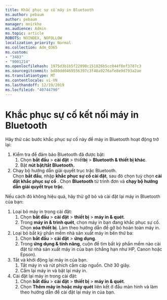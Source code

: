 ```yaml
---
title: Khắc phục sự cố máy in Bluetooth
ms.author: pebaum
author: pebaum
manager: mnirkhe
ms.audience: Admin
ms.topic: article
ROBOTS: NOINDEX, NOFOLLOW
localization_priority: Normal
ms.collection: Adm_O365
ms.custom:
- "3483"
- "9001214"
ms.openlocfilehash: 1975d3b1b5f22090c151826b5cc044f8ef3787c3
ms.sourcegitcommit: bd80dd0469556397c3f48a9276afe8e9d793a2ae
ms.translationtype: MT
ms.contentlocale: vi-VN
ms.lasthandoff: 12/19/2019
ms.locfileid: "40744790"
---
```

# <a name="fix-bluetooth-printer-connection-issues"></a>Khắc phục sự cố kết nối máy in Bluetooth

Hãy thử các bước khắc phục sự cố này để máy in Bluetooth hoạt động trở lại:


1. Kiểm tra để đảm bảo Bluetooth đã được bật:
    1. Chọn **bắt đầu** > **cài đặt** > thiết**bị** > **Bluetooth & thiết bị khác**.
    2. Bật **nút bật/tắt Bluetooth.**
2. Chạy bộ hướng dẫn giải quyết trục trặc Bluetooth. <br>
    Chọn **bắt đầu**, nhập **khắc phục sự cố cài đặt**, sau đó chọn tuỳ chọn **cài đặt khắc phục sự cố** . Chọn **Bluetooth** từ trình đơn và **chạy bộ hướng dẫn giải quyết trục trặc**.

Nếu cách đó không hiệu quả, hãy thử gỡ bỏ và cài đặt lại máy in Bluetooth của bạn:

1. Loại bỏ máy in trong cài đặt:
    1. Chọn **bắt đầu** > **cài đặt** > **thiết bị** > **máy in & quét**.
    2. Trong **máy in & trình quét**, chọn máy in bạn đang khắc phục sự cố. Chọn **xóa thiết bị**. Làm theo hướng dẫn để gỡ bỏ hoàn toàn máy in.
2. Loại bỏ bất kỳ phần mềm nhà sản xuất máy in bên thứ ba:
    1. Chọn **bắt đầu** > **cài đặt** > **ứng dụng**.
    2. Trong **ứng dụng & tính năng**, cuộn để tìm bất kỳ phần mềm nào cài đặt từ nhà sản xuất máy in của bạn (chẳng hạn như HP, Canon hoặc Epson).
3. Tắt và khởi động lại máy in của bạn.
   1. Tắt máy in và rút phích cắm cáp nguồn. Chờ 30 giây. 
   2. Cắm lại máy in và bật lại máy in.
4. Cài đặt lại máy in trong cài đặt:
    1. Chọn **bắt đầu** > **cài đặt** > **thiết bị** > **máy in & quét**.
    2. Chọn **Thêm máy in hoặc máy quét** liên kết ở đầu màn hình và làm theo hướng dẫn để cài đặt lại máy in của bạn.
